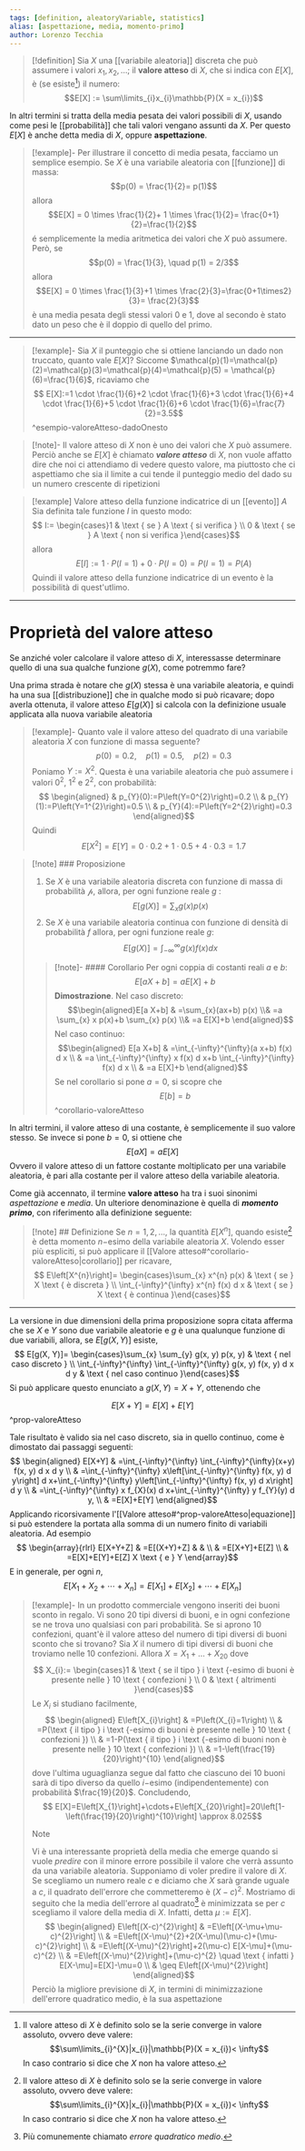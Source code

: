 ```yaml
---
tags: [definition, aleatoryVariable, statistics]
alias: [aspettazione, media, momento-primo]
author: Lorenzo Tecchia
---
```

>[!definition]
> Sia $X$ una [[variabile aleatoria]] discreta che può assumere i valori $x_{1},x_{2}, \dots$; il **valore atteso** di $X$, che si indica con $E[X]$, è (se esiste[^1]) il numero:$$E[X] := \sum\limits_{i}x_{i}\mathbb{P}(X = x_{i})$$

In altri termini si tratta della media pesata dei valori possibili di $X$, usando come pesi le [[probabilità]] che tali valori vengano assunti da $X$. Per questo $E[X]$ è anche detta media di $X$, oppure **aspettazione**.

>[!example]- Per illustrare il concetto di media pesata, facciamo un semplice esempio.
> Se $X$ è una variabile aleatoria con [[funzione]] di massa: $$p(0) = \frac{1}{2}= p(1)$$ allora
> $$E[X] = 0 \times \frac{1}{2}+ 1 \times \frac{1}{2}= \frac{0+1}{2}=\frac{1}{2}$$
> é semplicemente la media aritmetica dei valori che $X$ può assumere. Però, se$$p(0) = \frac{1}{3}, \quad p(1) = 2/3$$ allora
> $$E[X] = 0 \times \frac{1}{3}+1 \times \frac{2}{3}=\frac{0+1\times2}{3}= \frac{2}{3}$$
> è una media pesata degli stessi valori $0$ e $1$, dove al secondo è stato dato un peso che è il doppio di quello del primo.

[^1]:Il valore atteso di $X$ è definito solo se la serie converge in valore assoluto, ovvero deve valere:$$\sum\limits_{i}^{X}|x_{i}|\mathbb{P}(X = x_{i})< \infty$$ In caso contrario si dice che $X$ non ha valore atteso.

---
>[!example]- Sia $X$ il punteggio che si ottiene lanciando un dado non truccato, quanto vale $E[X]$?
> Siccome $\mathcal{p}(1)=\mathcal{p}(2)=\mathcal{p}(3)=\mathcal{p}(4)=\mathcal{p}(5) = \mathcal{p}(6)=\frac{1}{6}$, ricaviamo che $$
E[X]:=1 \cdot \frac{1}{6}+2 \cdot \frac{1}{6}+3 \cdot \frac{1}{6}+4 \cdot \frac{1}{6}+5 \cdot \frac{1}{6}+6 \cdot \frac{1}{6}=\frac{7}{2}=3.5$$^esempio-valoreAtteso-dadoOnesto

>[!note]-
> Il valore atteso di $X$ non è uno dei valori che $X$ può assumere. Perciò anche se $E[X]$ è chiamato ***valore atteso*** di $X$, non vuole affatto dire che noi ci attendiamo di vedere questo valore, ma piuttosto che ci aspettiamo che sia il limite a cui tende il punteggio medio del dado su un numero crescente di ripetizioni


>[!example] Valore atteso della funzione indicatrice di un [[evento]] $A$
> Sia definita tale funzione $I$ in questo modo: $$
I:= \begin{cases}1 & \text { se } A \text { si verifica } \\ 0 & \text { se } A \text { non si verifica }\end{cases}$$
> allora $$E[I]:=1 \cdot P(I=1)+0 \cdot P(I=0)=P(I=1)=P(A)$$
> Quindi il valore atteso della funzione indicatrice di un evento è la possibilità di quest'utlimo.

---
# Proprietà del valore atteso
Se anziché voler calcolare il valore atteso di $X$, interessasse determinare quello di una sua qualche funzione $g(X)$, come potremmo fare?

Una prima strada è notare che $g(X)$ stessa è una variabile aleatoria, e quindi ha una sua [[distribuzione]] che in qualche modo si può ricavare; dopo averla ottenuta, il valore atteso $E[g(X)]$ si calcola con la definizione usuale applicata alla nuova variabile aleatoria

>[!example]-
> Quanto vale il valore atteso del quadrato di una variabile aleatoria $X$ con funzione di massa seguente? $$p(0)=0.2, \quad p(1)=0.5, \quad p(2)=0.3$$
> Poniamo $Y := X^{2}$. Questa è una variabile aleatoria che può assumere i valori $0^{2}$, $1^{2}$ e $2^{2}$, con probabilità: $$
\begin{aligned}
& p_{Y}(0):=P\left(Y=0^{2}\right)=0.2 \\
& p_{Y}(1):=P\left(Y=1^{2}\right)=0.5 \\
& p_{Y}(4):=P\left(Y=2^{2}\right)=0.3
\end{aligned}$$
> Quindi $$ E\left[X^{2}\right]=E[Y]=0 \cdot 0.2+1 \cdot 0.5+4 \cdot 0.3=1.7$$

>[!note] ### Proposizione
> 1. Se $X$ è una variabile aleatoria discreta con funzione di massa di probabilità $\mathcal{p}$, allora, per ogni funzione reale $g$ : $$E[g(X)]=\sum_{x} g(x) p(x)$$
> 2. Se $X$ è una variabile aleatoria continua con funzione di densità di probabilità $f$ allora, per ogni funzione reale $g$: $$E[g(X)]=\int_{-\infty}^{\infty} g(x) f(x) d x$$
>> [!note]- #### Corollario
>> Per ogni coppia di costanti reali $a$ e $b$: $$E[aX + b] = aE[X] + b$$
>> **Dimostrazione**. 
>> Nel caso discreto: $$\begin{aligned}E[a X+b] & =\sum_{x}(ax+b) p(x) \\& =a \sum_{x} x p(x)+b \sum_{x} p(x) \\& =a E[X]+b \end{aligned}$$
>> Nel caso continuo: $$\begin{aligned} E[a X+b] & =\int_{-\infty}^{\infty}(a x+b) f(x) d x \\ & =a \int_{-\infty}^{\infty} x f(x) d x+b \int_{-\infty}^{\infty} f(x) d x \\ & =a E[X]+b \end{aligned}$$
>> Se nel corollario si pone $a=0$, si scopre che $$E[b] = b$$^corollario-valoreAtteso

In altri termini, il valore atteso di una costante, è semplicemente il suo valore stesso. Se invece si pone $b= 0$, si ottiene che $$E[aX] = aE[X]$$ Ovvero il valore atteso di un fattore costante moltiplicato per una variabile aleatoria, è pari alla costante per il valore atteso della variabile aleatoria.

Come già accennato, il termine **valore atteso** ha tra i suoi sinonimi *aspettazione* e *media*. Un ulteriore denominazione è quella di ***momento primo***, con riferimento alla definizione seguente:

>[!note] ## Definizione
> Se $n =1,2,\dots$, la quantità $E[X^{n}]$, quando esiste[^1] è detta momento $n-$esimo della variabile aleatoria $X$.
> Volendo esser più espliciti, si può applicare il [[Valore atteso#^corollario-valoreAtteso|corollario]] per ricavare, $$
E\left[X^{n}\right]= \begin{cases}\sum_{x} x^{n} p(x) & \text { se } X \text { è discreta } \\ \int_{-\infty}^{\infty} x^{n} f(x) d x & \text { se } X \text { è continua }\end{cases}$$

---
La versione in due dimensioni della prima proposizione sopra citata afferma che se $X$ e $Y$ sono due variabile aleatorie e $g$ è una qualunque funzione di due variabili, allora, se $E[g(X, Y)]$ esiste, $$
E[g(X, Y)]= \begin{cases}\sum_{x} \sum_{y} g(x, y) p(x, y) & \text { nel caso discreto } \\ \int_{-\infty}^{\infty} \int_{-\infty}^{\infty} g(x, y) f(x, y) d x d y & \text { nel caso continuo }\end{cases}$$ Si può applicare questo enunciato a $g(X, Y) = X + Y$, ottenendo che 

$$E[X+Y]=E[X]+E[Y]$$^prop-valoreAtteso

Tale risultato è valido sia nel caso discreto, sia in quello continuo, come è dimostato dai passaggi seguenti: $$
\begin{aligned}
E[X+Y] & =\int_{-\infty}^{\infty} \int_{-\infty}^{\infty}(x+y) f(x, y) d x d y \\
& =\int_{-\infty}^{\infty} x\left[\int_{-\infty}^{\infty} f(x, y) d y\right] d x+\int_{-\infty}^{\infty} y\left[\int_{-\infty}^{\infty} f(x, y) d x\right] d y \\
& =\int_{-\infty}^{\infty} x f_{X}(x) d x+\int_{-\infty}^{\infty} y f_{Y}(y) d y, \\
& =E[X]+E[Y]
\end{aligned}$$
Applicando ricorsivamente l'[[Valore atteso#^prop-valoreAtteso|equazione]] si può estendere la portata alla somma di un numero finito di variabili aleatoria. Ad esempio $$
\begin{array}{rlrl}
E[X+Y+Z] & =E[(X+Y)+Z] & & \\
& =E[X+Y]+E[Z] \\
& =E[X]+E[Y]+E[Z] X \text { e } Y
\end{array}$$
E in generale, per ogni $n$, $$
E\left[X_{1}+X_{2}+\cdots+X_{n}\right]=E\left[X_{1}\right]+E\left[X_{2}\right]+\cdots+E\left[X_{n}\right]$$

>[!example]- In un prodotto commerciale vengono inseriti dei buoni sconto in regalo. Vi sono $20$ tipi diversi di buoni, e in ogni confezione se ne trova uno qualsiasi con pari probabilità. Se si aprono $10$ confezioni, quant'è il valore atteso del numero di tipi diversi di buoni sconto che si trovano?
> Sia $X$ il numero di tipi diversi di buoni che troviamo nelle $10$ confezioni. Allora $X = X_{1}+ \dots + X_{20}$ dove $$
X_{i}:= \begin{cases}1 & \text { se il tipo } i \text {-esimo di buoni è presente nelle } 10 \text { confezioni } \\ 0 & \text { altrimenti }\end{cases}$$ Le $X_{i}$ si studiano facilmente, $$
\begin{aligned}
E\left[X_{i}\right] & =P\left(X_{i}=1\right) \\
& =P(\text { il tipo } i \text {-esimo di buoni è presente nelle } 10 \text { confezioni }) \\
& =1-P(\text { il tipo } i \text {-esimo di buoni non è presente nelle } 10 \text { confezioni }) \\
& =1-\left(\frac{19}{20}\right)^{10}
\end{aligned}$$ dove l'ultima uguaglianza segue dal fatto che ciascuno dei $10$ buoni sarà di tipo diverso da quello $i-$esimo (indipendentemente) con probabilità $\frac{19}{20}$. Concludendo, $$
E[X]=E\left[X_{1}\right]+\cdots+E\left[X_{20}\right]=20\left[1-\left(\frac{19}{20}\right)^{10}\right] \approx 8.025$$
>> [!note]
>> Vi è una interessante proprietà della media che emerge quando si vuole *predire* con il minore errore possibile il valore che verrà assunto da una variabile aleatoria. Supponiamo di voler predire il valore di $X$. Se scegliamo un numero reale $c$ e diciamo che $X$ sarà grande uguale a $c$, il quadrato dell'errore che commetteremo è $(X-c)^{2}$. Mostriamo di seguito che la media dell'errore al quadrato[^2] è minimizzata se per $c$ scegliamo il valore della media di $X$. Infatti, detta $\mu := E[X]$. $$
\begin{aligned}
E\left[(X-c)^{2}\right] & =E\left[(X-\mu+\mu-c)^{2}\right] \\
& =E\left[(X-\mu)^{2}+2(X-\mu)(\mu-c)+(\mu-c)^{2}\right] \\
& =E\left[(X-\mu)^{2}\right]+2(\mu-c) E[X-\mu]+(\mu-c)^{2} \\
& =E\left[(X-\mu)^{2}\right]+(\mu-c)^{2} \quad \text { infatti } E[X-\mu]=E[X]-\mu=0 \\
& \geq E\left[(X-\mu)^{2}\right]
\end{aligned}$$
>> Perciò la migliore previsione di $X$, in termini di minimizzazione dell'errore quadratico medio, è la sua aspettazione

[^2]: Più comunemente chiamato *errore quadratico medio*.
